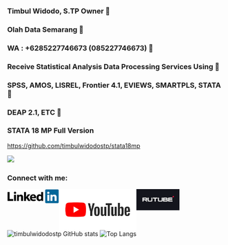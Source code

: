 ### Timbul Widodo, S.TP Owner  👋
### Olah Data Semarang 👋
### WA : +6285227746673 (085227746673) 👋
### Receive Statistical Analysis Data Processing Services Using 👋
### SPSS, AMOS, LISREL, Frontier 4.1, EVIEWS, SMARTPLS, STATA 👋
### DEAP 2.1, ETC 👋

### STATA 18 MP Full Version ###

https://github.com/timbulwidodostp/stata18mp

![](https://komarev.com/ghpvc/?username=timbulwidodostp&style=for-the-badge&abbreviated=true)
### Connect with me:
<a href="https://www.linkedin.com/in/timbulwidodostp/"><img align="left" src="https://raw.githubusercontent.com/timbulwidodostp/image/main/download%20%281%29.png" alt="Timbul Widodo STP | LinkedIn" width="120px"/></a>
<a href="https://www.youtube.com/user/amalsedekah/"><img align="left" src="https://raw.githubusercontent.com/timbulwidodostp/image/main/download.png" alt="Timbul Widodo STP | Youtube" width="180px"/></a>
<a href="https://rutube.ru/channel/30597701/"><img align="left" src="https://raw.githubusercontent.com/timbulwidodostp/image/main/download3.png" alt="Timbul Widodo STP | Rutube" width="100px"/></a>
![timbulwidodostp GitHub stats](https://github-readme-stats.vercel.app/api?username=timbulwidodostp&show=reviews,discussions_started,discussions_answered,prs_merged,prs_merged_percentage)
![Top Langs](https://github-readme-stats.vercel.app/api/top-langs/?username=timbulwidodostp&hide_progress=true)
<!--![timbulwidodostp GitHub stats](https://github-readme-stats.vercel.app/api?username=timbulwidodostp&hide=contribs,prs)
**timbulwidodostp/timbulwidodostp** is a ✨ _special_ ✨ repository because its `README.md` (this file) appears on your GitHub profile.
